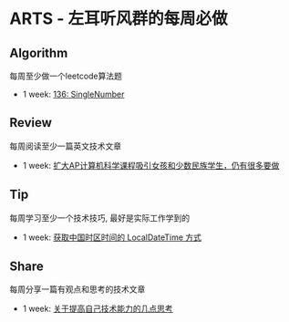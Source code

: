 # ARTS - 左耳听风群的每周必做

## Algorithm
每周至少做一个leetcode算法题 

+ 1 week: [136: SingleNumber](https://github.com/wangweiomg/arts/blob/master/week1/SingleNumber.md)



## Review
每周阅读至少一篇英文技术文章 


+ 1 week: [扩大AP计算机科学课程吸引女孩和少数民族学生，仍有很多要做](https://github.com/wangweiomg/arts/blob/master/week1/AP_computer.md)

## Tip
每周学习至少一个技术技巧, 最好是实际工作学到的

+ 1 week: [获取中国时区时间的 LocalDateTime 方式](https://github.com/wangweiomg/arts/blob/master/week1/java_timezone.md) 


## Share
每周分享一篇有观点和思考的技术文章

+ 1 week: [关于提高自己技术能力的几点思考](https://github.com/wangweiomg/arts/blob/master/week1/think.md) 

